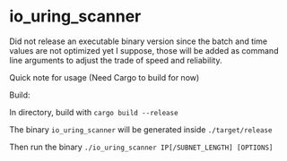 # io_uring_scanner

Did not release an executable binary version since the batch and time values are not optimized yet I suppose, those will be added as command line arguments to adjust the trade of speed and reliability.

Quick note for usage (Need Cargo to build for now)

Build:

In directory, build with
```cargo build --release```

The binary ```io_uring_scanner``` will be generated inside ```./target/release```

Then run the binary
```./io_uring_scanner IP[/SUBNET_LENGTH] [OPTIONS]```
